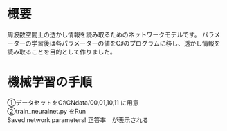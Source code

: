 # 概要
周波数空間上の透かし情報を読み取るためのネットワークモデルです。
パラメーターの学習後は各パラメーターの値をC♯のプログラムに移し、透かし情報を読み取ることを目的として作りました。


# 機械学習の手順 
①データセットをC:\GNdata/00,01,10,11 に用意<br>
②train_neuralnet.py をRun<br>
Saved network parameters! 正答率　が表示される<br>　
